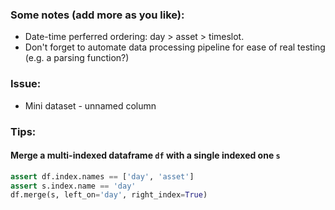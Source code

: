### Some notes (add more as you like):
- Date-time perferred ordering: day > asset > timeslot. 
- Don't forget to automate data processing pipeline for ease of real testing (e.g. a parsing function?)


### Issue: 
- Mini dataset - unnamed column

### Tips:
#### Merge a multi-indexed dataframe `df` with a single indexed one `s`
```python
assert df.index.names == ['day', 'asset']
assert s.index.name == 'day'
df.merge(s, left_on='day', right_index=True)
```